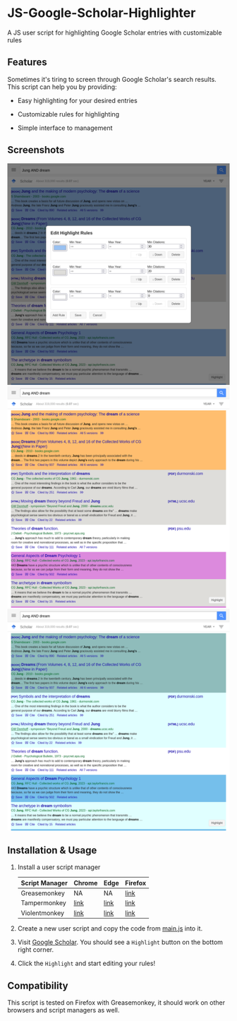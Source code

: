 # JS-Google-Scholar-Highlighter
A JS user script for highlighting Google Scholar entries with customizable rules

## Features

Sometimes it's tiring to screen through Google Scholar's search results. This script can help you by providing:

- Easy highlighting for your desired entries

- Customizable rules for highlighting

- Simple interface to management

## Screenshots
![Screenshot1](screenshot1.png)
![Screenshot2](screenshot2.png)
![Screenshot3](screenshot3.png)

## Installation & Usage

1. Install a user script manager

    | Script Manager | Chrome | Edge | Firefox |
    |---|---|---|---|
    | Greasemonkey | NA | NA | [link](https://addons.mozilla.org/en-US/firefox/addon/greasemonkey/)
    | Tampermonkey | [link](https://chromewebstore.google.com/detail/tampermonkey/dhdgffkkebhmkfjojejmpbldmpobfkfo) | [link](https://microsoftedge.microsoft.com/addons/detail/tampermonkey/iikmkjmpaadaobahmlepeloendndfphd) | [link](https://addons.mozilla.org/en-US/firefox/addon/tampermonkey/) |
    | Violentmonkey | [link](https://chromewebstore.google.com/detail/violentmonkey/jinjaccalgkegednnccohejagnlnfdag) | [link](https://microsoftedge.microsoft.com/addons/detail/eeagobfjdenkkddmbclomhiblgggliao) | [link](https://addons.mozilla.org/en-US/firefox/addon/violentmonkey/) |


2. Create a new user script and copy the code from [main.js](main.js) into it.

3. Visit [Google Scholar](https://scholar.google.com/scholar?hl=en&as_sdt=0%2C5&q=C.G.Jung&btnG=). You should see a `Highlight` button on the bottom right corner.

4. Click the `Highlight` and start editing your rules!

## Compatibility

This script is tested on Firefox with Greasemonkey, it should work on other browsers and script managers as well.